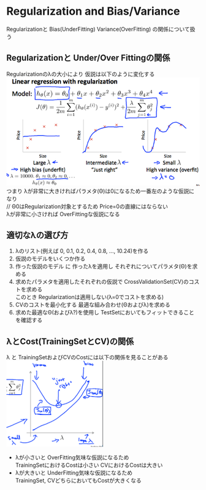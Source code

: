 # Regularization and Bias/Variance
Regularizationと Bias(UnderFitting) Variance(OverFitting) の関係について扱う  

## Regularizationと Under/Over Fittingの関係
Regularizationのλの大小により 仮説は以下のように変化する  
<img src="../../img/06_04_linear_regression_with_regularization.png" >  
つまり λが非常に大きければパラメタ(Θ)は0になるため一番左のような仮説になり  
// Θ0はRegularization対象とするため Price=0の直線にはならない  
λが非常に小さければ OverFittingな仮説になる  

## 適切なλの選び方
1. λのリスト(例えば 0, 0.1, 0.2, 0.4, 0.8, ..., 10.24)を作る  
1. 仮説のモデルをいくつか作る  
1. 作った仮説のモデル に 作ったλを適用し それぞれについてパラメタ(Θ)を求める  
1. 求めたパラメタを適用したそれぞれの仮説で CrossValidationSet(CV)のコストを求める  
  このとき Regularizationは適用しない(λ=0でコストを求める)  
1. CVのコストを最小化する 最適な組み合わせ(Θおよびλ)を求める  
1. 求めた最適なΘ(およびλ?)を使用し TestSetにおいてもフィットできることを確認する  

## λとCost(TrainingSetとCV)の関係
λ と TrainingSetおよびCVのCostには以下の関係を見ることがある  
<img src="../../img/06_04_relation_between_lamda_and_cost.png" width=50%>
* λが小さいと OverFitting気味な仮説になるため  
  TrainingSetにおけるCostは小さい CVにおけるCostは大きい  
* λが大きいと UnderFitting気味な仮説になるため  
  TrainingSet, CVどちらにおいてもCostが大きくなる  
